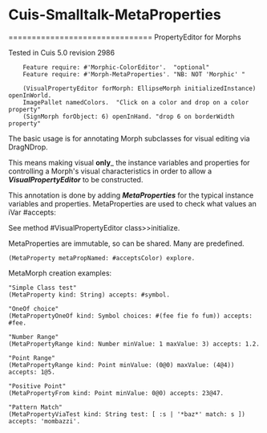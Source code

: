 # Cuis-Smalltalk-MetaProperties
===============================
PropertyEditor for Morphs

Tested in Cuis 5.0 revision 2986

````Smalltalk
	Feature require: #'Morphic-ColorEditor'.  "optional"
	Feature require: #'Morph-MetaProperties'. "NB: NOT 'Morphic' "

	(VisualPropertyEditor forMorph: EllipseMorph initializedInstance) openInWorld.
	ImagePallet namedColors.  "Click on a color and drop on a color property"
	(SignMorph forObject: 6) openInHand. "drop 6 on borderWidth property"
````

The basic usage is for annotating Morph subclasses for visual editing via DragNDrop.

This means making visual __only___ the instance variables and properties for controlling a Morph's visual characteristics in order to allow a ***VisualPropertyEditor*** to be constructed. 

This annotation is done by adding ***MetaProperties*** for the typical instance variables and properties.  MetaProperties are used to check what values an iVar #accepts:

See method #VisualPropertyEditor class>>initialize.

MetaProperties are immutable, so can be shared.  Many are predefined.  
````Smalltalk
(MetaProperty metaPropNamed: #acceptsColor) explore.
````

MetaMorph creation examples:
````Smalltalk
"Simple Class test"
(MetaProperty kind: String) accepts: #symbol.

"OneOf choice"
(MetaPropertyOneOf kind: Symbol choices: #(fee fie fo fum)) accepts: #fee.

"Number Range"
(MetaPropertyRange kind: Number minValue: 1 maxValue: 3) accepts: 1.2.

"Point Range"
(MetaPropertyRange kind: Point minValue: (0@0) maxValue: (4@4)) accepts: 1@5.

"Positive Point"
(MetaPropertyFrom kind: Point minValue: 0@0) accepts: 23@47.

"Pattern Match"
(MetaPropertyViaTest kind: String test: [ :s | '*baz*' match: s ]) accepts: 'mombazzi'.

````
